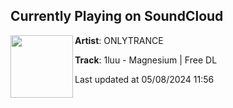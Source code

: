 ## Currently Playing on SoundCloud

[<img align="left" width="100" src="https://i1.sndcdn.com/artworks-lNvKSV7ygxrjI6ca-zY0UNA-t500x500.jpg">](https://soundcloud.com/onlytr4nce/1luu-magnesium?in=saxurn/sets/tmp/)

**Artist**: ONLYTRANCE 

**Track**: 1luu - Magnesium | Free DL

Last updated at 05/08/2024 11:56
